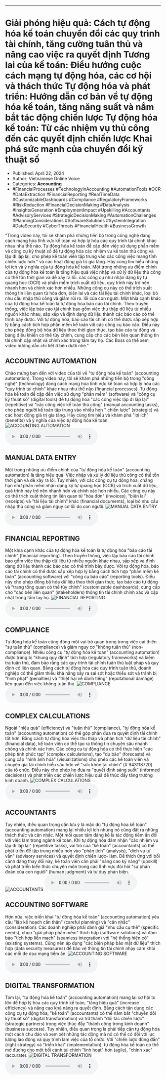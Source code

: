 
---

# Giải phóng hiệu quả: Cách tự động hóa kế toán chuyển đổi các quy trình tài chính, tăng cường tuân thủ và nâng cao việc ra quyết định Tương lai của kế toán: Điều hướng cuộc cách mạng tự động hóa, các cơ hội và thách thức Tự động hóa và phát triển: Hướng dẫn cơ bản về tự động hóa kế toán, tăng năng suất và nắm bắt tác động chiến lược Tự động hóa kế toán: Từ các nhiệm vụ thủ công đến các quyết định chiến lược Khai phá sức mạnh của chuyển đổi kỹ thuật số

- Published: April 22, 2024
- Author: Vietnamese Online Voice
- Categories: **Accounting**
- #FinancialProcesses #TechnologyInAccounting #AutomationTools #OCR #DataExtraction #FinancialReporting #RealTimeData #CustomizableDashboards #Compliance #RegulatoryFrameworks #RiskReduction #FinancialDecisionMaking #DataAnalysis #InsightsGeneration #EmploymentImpact #Upskilling #Accountants #AdvisoryServices #StrategicDecisionMaking #AutomationChallenges #PlanningConsiderations #SoftwareSolutions #SystemIntegration #DataSecurity #CyberThreats #FinancialHealth #BusinessGrowth

"Trong video này, tôi sẽ khám phá những tiến bộ trong công nghệ đang cách mạng hóa lĩnh vực kế toán và hợp lý hóa các quy trình tài chính khác nhau như thế nào. Tự động hóa kế toán đề cập đến việc sử dụng phần mềm và công cụ kỹ thuật số để tự động hóa các nhiệm vụ kế toán thủ công và lặp đi lặp lại, cho phép kế toán viên tập trung vào các công việc mang tính chiến lược hơn." và các hoạt động giá trị gia tăng. Hãy cùng tìm hiểu những lợi ích và ý nghĩa của tự động hóa kế toán. Một trong những ưu điểm chính của tự động hóa kế toán là tăng hiệu quả việc nhập và xử lý dữ liệu thủ công có thể tốn thời gian và dễ xảy ra lỗi. các công cụ như nhận dạng ký tự quang học (OCR) và phần mềm trích xuất dữ liệu, quy trình này trở nên nhanh hơn và chính xác hơn nhiều. Những công cụ này có thể trích xuất thông tin liên quan từ hóa đơn, biên lai và các tài liệu tài chính khác, loại bỏ nhu cầu nhập thủ công và giảm rủi ro. lỗi của con người. Một khía cạnh khác của tự động hóa kế toán là tự động hóa báo cáo tài chính. Theo truyền thống, việc lập báo cáo tài chính bao gồm việc thu thập dữ liệu từ nhiều nguồn khác nhau, sắp xếp và định dạng dữ liệu thành các báo cáo có thể trình bày được. Với tự động hóa, báo cáo tài chính có thể được sắp xếp hợp lý bằng cách tích hợp phần mềm kế toán với các công cụ báo cáo. Điều này cho phép đồng bộ hóa dữ liệu theo thời gian thực, tạo báo cáo tự động và bảng điều khiển có thể tùy chỉnh, cung cấp cho các bên liên quan thông tin tài chính cập nhật và chính xác trong tầm tay họ. Các Boss có thể xem video hướng dẫn chi tiết ở bên dưới nhé."


## ACCOUNTING AUTOMATION

Chào mừng bạn đến với video của tôi về "tự động hóa kế toán" (accounting automation). Trong video này, tôi sẽ khám phá những tiến bộ trong "công nghệ" (technology) đang cách mạng hóa lĩnh vực kế toán và hợp lý hóa các "quy trình tài chính" khác nhau như thế nào (financial processes). Tự động hóa kế toán đề cập đến việc sử dụng "phần mềm" (software) và "công cụ kỹ thuật số" (digital tools) để tự động hóa "các công việc lặp đi lặp lại" (repetitive) và "các công việc kế toán thủ công" (manual accounting tasks), cho phép người kế toán tập trung vào nhiều hơn " chiến lược" (strategic) và các hoạt động giá trị gia tăng. Hãy cùng tìm hiểu và khám phá "lợi ích" (benefits) và ý nghĩa của việc tự động hóa kế toán.
![ACCOUNTING AUTOMATION](https://http-archiver-apis-production-80.schnworks.com/storage/images/transitions/2024-04-22/transition--12354653138-Montserrat-SemiBold-004895.jpg)
<audio controls>
    <source src="https://http-archiver-apis-production-80.schnworks.com/storage/audio/file-24747073175.mp3" type="audio/mpeg">
</audio>



## MANUAL DATA ENTRY

Một trong những ưu điểm chính của "tự động hóa kế toán" (accounting automation) là tăng hiệu quả. Việc nhập và xử lý dữ liệu thủ công có thể tốn thời gian và dễ xảy ra lỗi. Tuy nhiên, với các công cụ tự động hóa, chẳng hạn như phần mềm nhận dạng ký tự quang học (OCR) và trích xuất dữ liệu, quá trình này trở nên nhanh hơn và chính xác hơn nhiều. Các công cụ này có thể trích xuất thông tin liên quan từ "hóa đơn" (invoices), "biên lai" (receipts) và "tài liệu tài chính" khác (financial documents), loại bỏ nhu cầu nhập thủ công và giảm nguy cơ lỗi do con người.
![MANUAL DATA ENTRY](https://http-archiver-apis-production-80.schnworks.com/storage/images/transitions/2024-04-22/transition-12842155470-Montserrat-ExtraBold-1A237E.jpg)
<audio controls>
    <source src="https://http-archiver-apis-production-80.schnworks.com/storage/audio/file-61659833801.mp3" type="audio/mpeg">
</audio>



## FINANCIAL REPORTING

Một khía cạnh khác của tự động hóa kế toán là tự động hóa "báo cáo tài chính" (financial reporting). Theo truyền thống, việc lập báo cáo tài chính bao gồm việc thu thập dữ liệu từ nhiều nguồn khác nhau, sắp xếp và định dạng dữ liệu thành các báo cáo có thể trình bày được. Với tự động hóa, báo cáo tài chính có thể được sắp xếp hợp lý bằng cách tích hợp "phần mềm kế toán" (accounting software) với "công cụ báo cáo" (reporting tools). Điều này cho phép đồng bộ hóa dữ liệu theo thời gian thực, tạo báo cáo tự động và "trang tổng quan có thể tùy chỉnh" (customizable dashboards), cung cấp cho "các bên liên quan" (stakeholders) thông tin tài chính chính xác và cập nhật trong tầm tay họ.
![FINANCIAL REPORTING](https://http-archiver-apis-production-80.schnworks.com/storage/images/transitions/2024-04-22/transition-30561969440-Montserrat-SemiBold-1A237E.jpg)
<audio controls>
    <source src="https://http-archiver-apis-production-80.schnworks.com/storage/audio/file-3064303904.mp3" type="audio/mpeg">
</audio>



## COMPLIANCE

Tự động hóa kế toán cũng đóng một vai trò quan trọng trong việc cải thiện "sự tuân thủ" (compliance) và giảm nguy cơ "không tuân thủ" (non-compliance). Nhiều công cụ "tự động hóa kế toán" (accounting automation) được trang bị "khung quy định" tích hợp (regulatory frameworks) và kiểm tra tuân thủ, đảm bảo rằng các quy trình tài chính tuân thủ luật pháp và quy định có liên quan. Bằng cách tự động hóa các quy trình tuân thủ, doanh nghiệp có thể giảm thiểu khả năng xảy ra sai sót hoặc thiếu sót và tránh bị "hình phạt" (penalties) và "thiệt hại về danh tiếng" (reputational damage) liên quan đến việc không tuân thủ.
![COMPLIANCE](https://http-archiver-apis-production-80.schnworks.com/storage/images/transitions/2024-04-22/transition-31496881105-Montserrat-Regular-7B1FA2.jpg)
<audio controls>
    <source src="https://http-archiver-apis-production-80.schnworks.com/storage/audio/file-2319781620.mp3" type="audio/mpeg">
</audio>



## COMPLEX CALCULATIONS

Ngoài "hiệu quả" (efficiency) và "tuân thủ" (compliance), "tự động hóa kế toán" (accounting automation) có thể góp phần đưa ra quyết định tài chính tốt hơn. Bằng cách tự động hóa việc thu thập và phân tích "dữ liệu tài chính" (financial data), kế toán viên có thể tạo ra thông tin chuyên sâu nhanh chóng và chính xác hơn. Các công cụ tự động hóa có thể thực hiện "các phép tính phức tạp" (complex calculations), tạo "dự báo" (forecasts) và cung cấp "hình ảnh hóa" (visualizations) cho phép các kế toán viên và chuyên gia tài chính hiểu sâu hơn về "sức khỏe tài chính" (# 943118720) của tổ chức. Điều này cho phép họ đưa ra "quyết định sáng suốt" (informed decisions) và phát triển các chiến lược hiệu quả để thúc đẩy tăng trưởng kinh doanh.
![COMPLEX CALCULATIONS](https://http-archiver-apis-production-80.schnworks.com/storage/images/transitions/2024-04-22/transition--3097931472-Montserrat-Thin-283593.jpg)
<audio controls>
    <source src="https://http-archiver-apis-production-80.schnworks.com/storage/audio/file-33968909861.mp3" type="audio/mpeg">
</audio>



## ACCOUNTANTS

Tuy nhiên, điều quan trọng cần lưu ý là mặc dù "tự động hóa kế toán" (accounting automation) mang lại nhiều lợi ích nhưng nó cũng đặt ra những thách thức và cân nhắc. Một mối quan tâm đáng kể là tác động tiềm ẩn đối với việc làm trong ngành kế toán. Khi tự động hóa đảm nhận "các nhiệm vụ lặp đi lặp lại" (repetitive tasks), vai trò của "kế toán" (accountants) có thể phát triển để tập trung nhiều hơn vào "phân tích" (analysis), "dịch vụ tư vấn" (advisory services) và quyết định chiến lược- làm. Để thích ứng với bối cảnh đang thay đổi này, kế toán viên cần phải "nâng cao kỹ năng" (upskill) và phát triển kiến ​​thức chuyên môn trong các lĩnh vực đòi hỏi "sự phán đoán của con người" (human judgment) và tư duy phản biện.
![ACCOUNTANTS](https://http-archiver-apis-production-80.schnworks.com/storage/images/transitions/2024-04-22/transition--775140273-Montserrat-Thin-673AB7.jpg)
<audio controls>
    <source src="https://http-archiver-apis-production-80.schnworks.com/storage/audio/file-15993106511.mp3" type="audio/mpeg">
</audio>



## ACCOUNTING SOFTWARE

Hơn nữa, việc triển khai "tự động hóa kế toán" (accounting automation) yêu cầu "lập kế hoạch cẩn thận" (careful planning) và "cân nhắc" (consideration). Các doanh nghiệp phải đánh giá "nhu cầu cụ thể" (specific needs), chọn "giải pháp phần mềm" thích hợp (software solutions) và đảm bảo "tích hợp liền mạch" (seamless integration) với "hệ thống hiện có" (existing systems). Cũng nên áp dụng "các biện pháp bảo mật dữ liệu" thích hợp (data security measures) để bảo vệ thông tin tài chính nhạy cảm khỏi các mối đe dọa mạng tiềm ẩn.
![ACCOUNTING SOFTWARE](https://http-archiver-apis-production-80.schnworks.com/storage/images/transitions/2024-04-22/transition--17801701756-Montserrat-Thin-1A237E.jpg)
<audio controls>
    <source src="https://http-archiver-apis-production-80.schnworks.com/storage/audio/file-7166282218.mp3" type="audio/mpeg">
</audio>



## DIGITAL TRANSFORMATION

Tóm lại, "tự động hóa kế toán" (accounting automation) mang lại cơ hội to lớn để hợp lý hóa các quy trình kế toán, "tăng hiệu quả" (increase efficiency) và nâng cao khả năng ra quyết định. Bằng cách tận dụng các công cụ tự động hóa, "kế toán" (accountants) có thể nắm bắt "chuyển đổi kỹ thuật số" (digital transformation) và trở thành "đối tác chiến lược" (strategic partners) trong việc thúc đẩy "thành công trong kinh doanh" (business success). Tuy nhiên, điều quan trọng là phải tiếp cận tự động hóa một cách chu đáo và xem xét những tác động mà nó có thể có đối với lực lượng lao động và quy trình làm việc của tổ chức. Với "chiến lược đúng đắn" (right strategy) và "triển khai" (implementation), tự động hóa kế toán có thể mở đường cho một bối cảnh tài chính "linh hoạt" hơn (agile), "chính xác" (accurate).
![DIGITAL TRANSFORMATION](https://http-archiver-apis-production-80.schnworks.com/storage/images/transitions/2024-04-22/transition--37340432801-Montserrat-Black-512DA8.jpg)
<audio controls>
    <source src="https://http-archiver-apis-production-80.schnworks.com/storage/audio/file-36817479480.mp3" type="audio/mpeg">
</audio>

